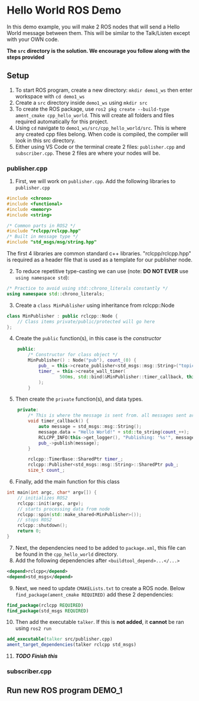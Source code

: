 # Hello World ROS Demo
In this demo example, you will make 2 ROS nodes that will send a Hello World message between them. This will be similar to the Talk/Listen except with your OWN code.

**The `src` directory is the solution. We encourage you follow along with the steps provided**

## Setup
1. To start ROS program, create a new directory: `mkdir demo1_ws` then enter workspace with `cd demo1_ws`
2. Create a `src` directory inside `demo1_ws` using `mkdir src`
3. To create the ROS package, use `ros2 pkg create --build-type ament_cmake cpp_hello_world`. This will create all folders and files required automatically for this project.
4. Using `cd` navigate to `demo1_ws/src/cpp_hello_world/src`. This is where any created cpp files belong. When code is compiled, the compiler will look in this src directory.
5. Either using VS Code or the terminal create 2 files: `publisher.cpp` and `subscriber.cpp`. These 2 files are where your nodes will be.

### publisher.cpp
1. First, we will work on `publisher.cpp`. Add the following libraries to `publisher.cpp`
```cpp
#include <chrono>
#include <functional>
#include <memory>
#include <string>

/* Common parts in ROS2 */
#include "rclcpp/rclcpp.hpp"
/* Built in message type */
#include "std_msgs/msg/string.hpp"
```
The first 4 libraries are common standard c++ libraries. "rclcpp/rclcpp.hpp" is required as a header file that is used as a template for our publisher node.

2. To reduce repetitive type-casting we can use (note: **DO NOT EVER** use `using namespace std`): 
```cpp
/* Practice to avoid using std::chrono_literals constantly */
using namespace std::chrono_literals;
```

3. Create a `class MinPublisher` using inheritance from rclcpp::Node
```cpp
class MinPublisher : public rclcpp::Node {
    // Class items private/public/protected will go here
};
```
4. Create the `public` function(s), in this case is the _constructor_
```cpp
    public:
        /* Constructor for class object */
        MinPublisher() : Node("pub"), count_(0) {
            pub_ = this->create_publisher<std_msgs::msg::String>("topic", 10);
            timer_ = this->create_wall_timer(
                    500ms, std::bind(&MinPublisher::timer_callback, this)
            );
        } 
```
5. Then create the `private` function(s), and data types.
```cpp
    private:
        /* This is where the message is sent from. all messages sent are also logged in console*/
        void timer_callback() {
            auto message = std_msgs::msg::String();
            message.data = "Hello World!" + std::to_string(count_++);
            RCLCPP_INFO(this->get_logger(), "Publishing: '%s'", message.data.c_str());
            pub_->publish(message);
        }

        rclcpp::TimerBase::SharedPtr timer_;
        rclcpp::Publisher<std_msgs::msg::String>::SharedPtr pub_;
        size_t count_;
```
6. Finally, add the main function for this class
```cpp
int main(int argc, char* argv[]) {
    // initializes ROS2
    rclcpp::init(argc, argv);
    // starts processing data from node
    rclcpp::spin(std::make_shared<MinPublisher>());
    // stops ROS2
    rclcpp::shutdown();
    return 0;
}
```
7. Next, the dependencies need to be added to `package.xml`, this file can be found in the `cpp_hello_world` directory.
8. Add the following dependencies after `<buildtool_depend>...</...>`
```xml
<depend>rclcpp</depend>
<depend>std_msgs</depend>
```
9. Next, we need to update `CMAKELists.txt` to create a ROS node. Below `find_package(ament_cmake REQUIRED)` add these 2 dependencies:
```cmake
find_package(rclcpp REQUIRED)
find_package(std_msgs REQUIRED)
```
10. Then add the executable `talker`. If this is **not added**, it **cannot** be ran using `ros2 run`
```cmake
add_executable(talker src/publisher.cpp)
ament_target_dependencies(talker rclcpp std_msgs)
```
11. ***TODO Finish this***

### subscriber.cpp

## Run new ROS program DEMO_1